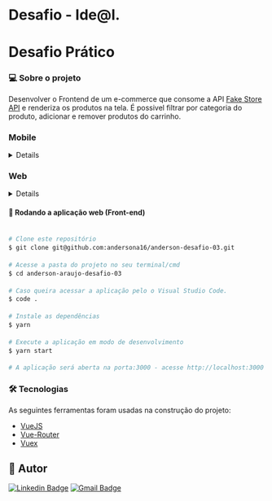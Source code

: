 # Desafio  - Ide@l.

# Desafio Prático

### 💻 Sobre o projeto

Desenvolver o Frontend de um e-commerce que consome a API <a href="https://fakestoreapi.com/">Fake Store API</a> e renderiza os produtos na tela. É possivel filtrar por categoria do produto, adicionar e remover 
produtos do carrinho.


<h3> Mobile </h3>
<details>
  <div style="display: flex;">
   <img style="width: 30%" alt="IdealTI" title="#IdealTI" src="src/assets/Mobile/Home.png"/>
   <img style="width: 30%" alt="IdealTI" title="#IdealTI" src="src/assets/Mobile/CarrinhoComProduto.PNG"/>
   <img style="width: 30%" alt="IdealTI" title="#IdealTI" src="src/assets/Mobile/MeuCarrinho.png"/>
 </div>
</details>

<h3> Web </h3>
<details>
  <div style="display: flex;">
   <img style="width: 100%" alt="IdealTI" title="#IdealTI" src="src/assets/Web/Home.png"/>
   <img style="width: 100%" alt="IdealTI" title="#IdealTI" src="src/assets/Web/CarrinhoComProduto.PNG"/>
   <img style="width: 100%" alt="IdealTI" title="#IdealTI" src="src/assets/Web/Carrinho.png"/>
 </div>
</details>

#### 🧭 Rodando a aplicação web (Front-end)

```bash

# Clone este repositório
$ git clone git@github.com:andersona16/anderson-desafio-03.git

# Acesse a pasta do projeto no seu terminal/cmd
$ cd anderson-araujo-desafio-03

# Caso queira acessar a aplicação pelo o Visual Studio Code.
$ code .

# Instale as dependências
$ yarn

# Execute a aplicação em modo de desenvolvimento
$ yarn start

# A aplicação será aberta na porta:3000 - acesse http://localhost:3000

```

### 🛠 Tecnologias

As seguintes ferramentas foram usadas na construção do projeto:

- [VueJS](https://vuejs.org/)
- [Vue-Router](https://router.vuejs.org/)
- [Vuex](https://vuex.vuejs.org/)

## 🦸 Autor

[![Linkedin Badge](<https://img.shields.io/badge/-Anderson Araujo-blue?style=flat-square&logo=Linkedin&logoColor=var(--colors-white);&link=https://www.linkedin.com/in/andersonaraujjo/>)](https://www.linkedin.com/in/andersonaraujjo/)
[![Gmail Badge](<https://img.shields.io/badge/-andersonaraujoc1@gmail.com-c14438?style=flat-square&logo=Gmail&logoColor=var(--colors-white);&link=mailto:andersonaraujoc1@gmail.com>)](mailto:andersonaraujoc1@gmail.com)


